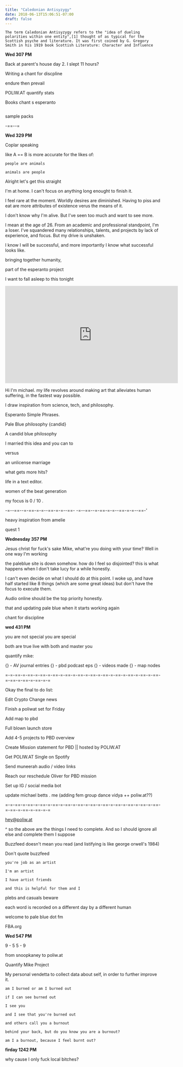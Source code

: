 ```yaml
---
title: "Caledonian Antisyzygy"
date: 2018-06-13T15:06:51-07:00
draft: false
---
```

```
The term Caledonian Antisyzygy refers to the "idea of dueling polarities within one entity",[1] thought of as typical for the Scottish psyche and literature. It was first coined by G. Gregory Smith in his 1919 book Scottish Literature: Character and Influence
```

**Wed 307 PM**

Back at parent's house day 2. I slept 11 hours?

Writing a chant for discpline


endure then prevail



POLIW.AT quantify stats

Books
chant s
esperanto
```

```



sample packs

-==--=


**Wed 329 PM**

Coplar speaking

like A == B
is more accurate for the likes of:
```
people are animals

animals are people
```


Alright let's get this straight

I'm at home. I can't focus on anything long enought to finish it.

I feel rare at the moment. Worldly desires are diminished. Having to piss and eat are more attributes of existence verus the means of it.

I don't know why I'm alive. But I've seen too much and want to see more.

I mean at the age of 26. From an academic and professional standpoint, I'm a loser.
I've squandered many relationships, talents, and projects by lack of experience, and focus. But my drive is unshaken.

I know I will be successful, and more importantly I know what successful looks like.


bringing together humanity,

part of the esperanto project


I want to fall asleep to this tonight

<iframe width="560" height="315" src="https://www.youtube.com/embed/XeEYaX82jSE" frameborder="0" allow="autoplay; encrypted-media" allowfullscreen></iframe>


Hi I'm michael. my life revolves around making art that alleviates human suffering, in the fastest way possible.

I draw inspiration from science, tech, and philosophy.

Esperanto Simple Phrases.

Pale Blue philosophy {candid}

A candid blue philosophy


I married this idea and you can to

versus

an unlicense marriage

what gets more hits?


life in a text editor.


women of the beat generation

my focus is 0 / 10 .


-=--==--=-==-=-=--==-=-=--==- -=--==--=-==-=-=--==-=-=--==-'


heavy inspiration from amelie

quest 1


**Wednesday 357 PM**

Jesus christ for fuck's sake Mike, what're you doing with your time? Well in one way I'm working

the paleblue site is down somehow. how do I feel so disjointed? this is what happens when I don't take lucy for a while honestly.


I can't even decide on what I should do at this point. I woke up, and have half started like 8 things (which are some great ideas) but don't have the focus to execute them.

Audio online should be the top priority honestly.

that and updating pale blue when it starts working again

chant for discipline



**wed 431 PM**


you are not special
you are special

both are true live with both and master you



quantify mike:

{} - AV journal entries
{} - pbd podcast eps
{} - videos made
{} - map nodes

=-=-==-=-==-=-==-=-==-=-==-=-==-=-==-=-==-=-==-=-==-=-==-=-==-=-==-=-==-=-==-=-=

Okay the final to do list:

  Edit Crypto Change news

  Finish a poliwat set for Friday

  Add map to pbd

  Full blown launch store

  Add 4-5 projects to PBD overview

  Create Mission statement for PBD || hosted by POLIW.AT

  Get POLIW.AT Single on Spotify

  Send muneerah audio / video links

  Reach our reschedule Oliver for PBD mission  

  Set up IG / social media bot

  update michael betts . me (adding fem group dance vidya ++ poliw.at??)

=-=-==-=-==-=-==-=-==-=-==-=-==-=-==-=-==-=-==-=-==-=-==-=-==-=-==-=-==-=-==-=-=

hey@poliw.at

^ so the above are the things I need to complete. And so I should ignore all else and complete them I suppose




Buzzfeed doesn't mean you read (and listifying is like george orwell's 1984)

Don't quote buzzfeed


```
you're job as an artist

I'm an artist

I have artist friends

and this is helpful for them and I
```

plebs and casuals beware



each word is recorded on a different day by a different human

welcome to pale blue dot fm


FBA.org


**Wed 547 PM**

9 - 5 5 - 9

from snoopkaney to poliw.at



Quantify Mike Project

My personal vendetta to collect data about self, in order to further improve it.

```
am I burned or am I burned out

if I can see burned out

I see you

and I see that you're burned out

and others call you a burnout

behind your back, but do you know you are a burnout?

am I a burnout, because I feel burnt out?
```












**firday 1242 PM**


why cause I only fuck local bitches?
